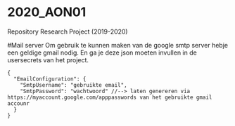 # 2020_AON01
Repository Research Project (2019-2020)


#Mail server
    Om gebruik te kunnen maken van de google smtp server hebje een geldige gmail nodig.
    En ga je deze json moeten invullen in de usersecrets van het project.
    
    {
      "EmailConfiguration": {
        "SmtpUsername": "gebruikte email",
        "SmtpPassword": "wachtwoord" //--> laten genereren via https://myaccount.google.com/apppasswords van het gebruikte gmail accounr
      }
    }